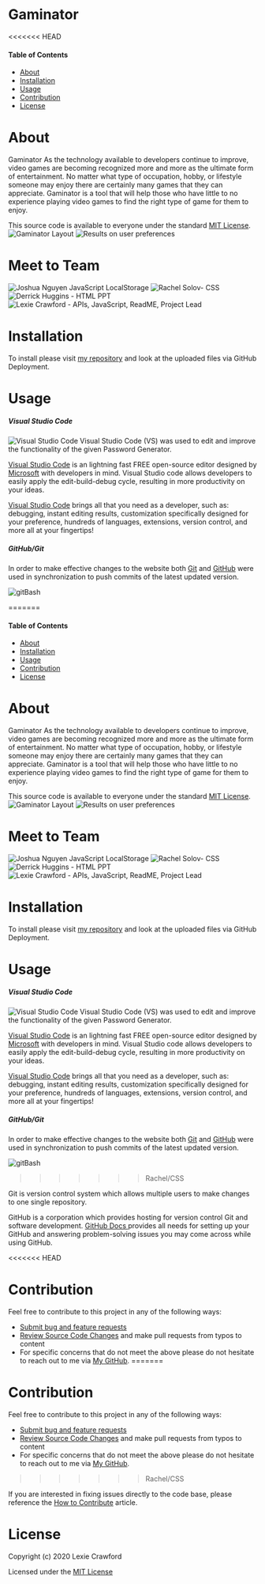 # Gaminator
<<<<<<< HEAD
#### Table of Contents
* [About](#About)
* [Installation](#Installation)
* [Usage](#Usage)
* [Contribution](#Contribution)
* [License](#License)

# About
Gaminator 
As the technology available to developers continue to improve, video games are becoming recognized more and more as the ultimate form of entertainment. No matter what type of occupation, hobby, or lifestyle someone may enjoy there are certainly many games that they can appreciate. Gaminator is a tool that will help those who have little to no experience playing video games to find the right type of game for them to enjoy.

This source code is available to everyone under the standard [MIT License](https://github.com/microsoft/vscode/blob/master/LICENSE.txt).
![Gaminator Layout](assets/css/gaminator.jpg)
![Results on user preferences](assets/css/results.jpg)

# Meet to Team
![Joshua Nguyen JavaScript LocalStorage ](assets/css/joshAbout.JPG)
![Rachel Solov- CSS](assets/css/rachelAbout.JPG)
![Derrick Huggins - HTML PPT](assets/css/derrickAbout.JPG)
![Lexie Crawford - APIs, JavaScript, ReadME, Project Lead](assets/css/lexieAbout.JPG)

# Installation
To install please visit [my repository](https://github.com/lexcraw4d/Gaminator) and look at the uploaded files via GitHub Deployment.

# Usage
##### Visual Studio Code
![Visual Studio Code](assets/css/readMeVSC.jpg)
Visual Studio Code (VS) was used to edit and improve the functionality of the given Password Generator. 

[Visual Studio Code](https://code.visualstudio.com/) is an lightning fast FREE open-source editor designed by [Microsoft](https://www.microsoft.com/en-us/) with developers in mind. Visual Studio code allows developers to easily apply the edit-build-debug cycle, resulting in more productivity on your ideas.

[Visual Studio Code](https://code.visualstudio.com/) brings all that you need as a developer, such as: debugging, instant editing results, customization specifically designed for your preference, hundreds of languages, extensions, version control, and more all at your fingertips!




##### GitHub/Git

In order to make effective changes to the website both [Git](https://gitforwindows.org/) and [GitHub](https://github.com/) were used in synchronization to push commits of the latest updated version. 

![gitBash](assets/css/Github.png)

=======

#### Table of Contents

- [About](#About)
- [Installation](#Installation)
- [Usage](#Usage)
- [Contribution](#Contribution)
- [License](#License)

# About

Gaminator
As the technology available to developers continue to improve, video games are becoming recognized more and more as the ultimate form of entertainment. No matter what type of occupation, hobby, or lifestyle someone may enjoy there are certainly many games that they can appreciate. Gaminator is a tool that will help those who have little to no experience playing video games to find the right type of game for them to enjoy.

This source code is available to everyone under the standard [MIT License](https://github.com/microsoft/vscode/blob/master/LICENSE.txt).
![Gaminator Layout](assets/images/screenshot.jpg)
![Results on user preferences](assets/css/results.jpg)

# Meet to Team

![Joshua Nguyen JavaScript LocalStorage ](assets/images/josh.jpg)
![Rachel Solov- CSS](assets/images/rachel.jpg)
![Derrick Huggins - HTML PPT](assets/images/derrick.jpg)
![Lexie Crawford - APIs, JavaScript, ReadME, Project Lead](assets/images/lexie.jpg)

# Installation

To install please visit [my repository](https://github.com/lexcraw4d/Gaminator) and look at the uploaded files via GitHub Deployment.

# Usage

##### Visual Studio Code

![Visual Studio Code](assets/css/readMeVSC.jpg)
Visual Studio Code (VS) was used to edit and improve the functionality of the given Password Generator.

[Visual Studio Code](https://code.visualstudio.com/) is an lightning fast FREE open-source editor designed by [Microsoft](https://www.microsoft.com/en-us/) with developers in mind. Visual Studio code allows developers to easily apply the edit-build-debug cycle, resulting in more productivity on your ideas.

[Visual Studio Code](https://code.visualstudio.com/) brings all that you need as a developer, such as: debugging, instant editing results, customization specifically designed for your preference, hundreds of languages, extensions, version control, and more all at your fingertips!

##### GitHub/Git

In order to make effective changes to the website both [Git](https://gitforwindows.org/) and [GitHub](https://github.com/) were used in synchronization to push commits of the latest updated version.

![gitBash](assets/css/Github.png)
>>>>>>> Rachel/CSS

Git is version control system which allows multiple users to make changes to one single repository.

GitHub is a corporation which provides hosting for version control Git and software development. [GitHub Docs ](https://docs.github.com/en/free-pro-team@latest/github/setting-up-and-managing-your-github-user-account/managing-user-account-settings) provides all needs for setting up your GitHub and answering problem-solving issues you may come across while using GitHub.

<<<<<<< HEAD

# Contribution
Feel free to contribute to this project in any of the following ways: 
* [Submit bug and feature requests](https://github.com/lexcraw4d/Day-Planner/issues)
* [Review Source Code Changes](https://github.com/lexcraw4d/Day-Planner/pulls) and make pull requests from typos to content
* For specific concerns that do not meet the above please do not hesitate to reach out to me via [My GitHub](https://github.com/lexcraw4d).
=======
# Contribution

Feel free to contribute to this project in any of the following ways:

- [Submit bug and feature requests](https://github.com/lexcraw4d/Day-Planner/issues)
- [Review Source Code Changes](https://github.com/lexcraw4d/Day-Planner/pulls) and make pull requests from typos to content
- For specific concerns that do not meet the above please do not hesitate to reach out to me via [My GitHub](https://github.com/lexcraw4d).
>>>>>>> Rachel/CSS

If you are interested in fixing issues directly to the code base, please reference the [How to Contribute](https://github.com/microsoft/vscode/wiki/How-to-Contribute) article.

# License

Copyright (c) 2020 Lexie Crawford

Licensed under the [MIT License](https://github.com/lexcraw4d/SEO/blob/master/LICENSE)
